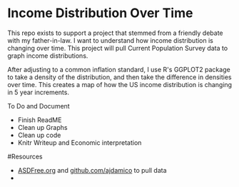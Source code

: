 # Income Distribution Over Time
This repo exists to support a project that stemmed from a friendly debate with my father-in-law. I want to understand how income distribution is changing over time. This project will pull Current Population Survey data to graph income distributions.  

After adjusting to a common inflation standard, I use R's GGPLOT2 package to take a density of the distribution, and then take the difference in densities over time. This creates a map of how the US income distribution is changing in 5 year increments.  

To Do and Document  

* Finish ReadME
* Clean up Graphs
* Clean up code
* Knitr Writeup and Economic interpretation

#Resources
* [ASDFree.org](http://www.ASDFree.org) and [github.com/ajdamico](https://github.com/ajdamico/asdfree/tree/master/Current%20Population%20Survey) to pull data
* 